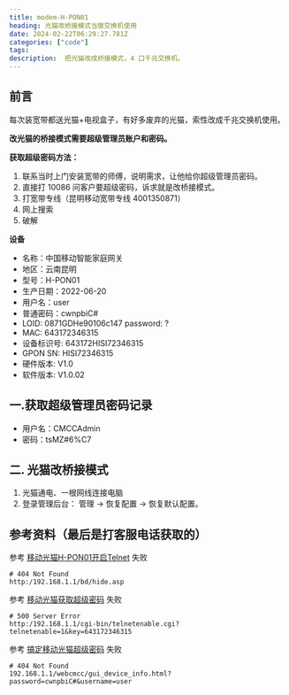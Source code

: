 ```yaml
---
title: modem-H-PON01
heading: 光猫改桥接模式当做交换机使用
date: 2024-02-22T06:29:27.781Z
categories: ["code"]
tags: 
description:  把光猫改成桥接模式，4 口千兆交换机。
---
```



## 前言
每次装宽带都送光猫+电视盒子，有好多废弃的光猫，索性改成千兆交换机使用。

**改光猫的桥接模式需要超级管理员账户和密码。**

**获取超级密码方法：**
1. 联系当时上门安装宽带的师傅，说明需求，让他给你超级管理员密码。
2. 直接打 10086 问客户要超级密码，诉求就是改桥接模式。
3. 打宽带专线（昆明移动宽带专线 4001350871）
4. 网上搜索
5. 破解


**设备**
- 名称：中国移动智能家庭网关
- 地区：云南昆明
- 型号：H-PON01
- 生产日期：2022-06-20
- 用户名：user
- 普通密码：cwnpbiC#
- LOID: 0871GDHe90106c147   password: ? 
- MAC:  643172346315
- 设备标识号:	643172HISI72346315
- GPON SN:	HISI72346315
- 硬件版本:	V1.0
- 软件版本:	V1.0.02




## 一.获取超级管理员密码记录
- 用户名：CMCCAdmin
- 密码：tsMZ#6%C7



## 二. 光猫改桥接模式
1. 光猫通电、一根网线连接电脑
2. 登录管理后台： 管理 -> 恢复配置 -> 恢复默认配置。




## 参考资料（最后是打客服电话获取的）
参考 [移动光猫H-PON01开启Telnet](https://blog.csdn.net/qq_42294237/article/details/132025846) 失败
```
# 404 Not Found
http:/192.168.1.1/bd/hide.asp  
```

参考  [移动光猫获取超级密码](https://www.bilibili.com/read/cv21044770/) 失败
```
# 500 Server Error
http:/192.168.1.1/cgi-bin/telnetenable.cgi?telnetenable=1&key=643172346315
```

参考 [搞定移动光猫超级密码](https://post.smzdm.com/p/a5orwrpk/) 失败
```
# 404 Not Found
192.168.1.1/webcmcc/gui_device_info.html?password=cwnpbiC#&username=user 
```

